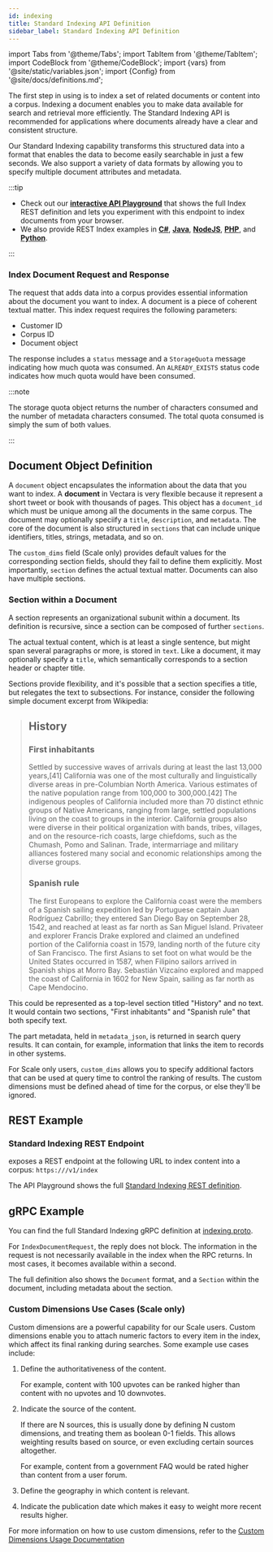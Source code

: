 ```yaml
---
id: indexing
title: Standard Indexing API Definition
sidebar_label: Standard Indexing API Definition
---
```


import Tabs from '@theme/Tabs';
import TabItem from '@theme/TabItem';
import CodeBlock from '@theme/CodeBlock';
import {vars} from '@site/static/variables.json';
import {Config} from '@site/docs/definitions.md';

The first step in using <Config v="names.product"/> is to index a set of related 
documents or content into a corpus. Indexing a document enables you to make 
data available for search and retrieval more efficiently. The Standard 
Indexing API is recommended for applications where documents already have a 
clear and consistent structure.

Our Standard Indexing capability transforms this structured data into a 
format that enables the data to become easily searchable in just a few 
seconds. We also support a variety of data formats by allowing you to specify 
multiple document attributes and metadata.

:::tip

* Check out our [**interactive API Playground**](/docs/rest-api/index) that shows the full 
  Index REST definition and lets you experiment with this endpoint to index 
  documents from your browser.
* We also provide REST Index examples in [**C#**](/docs/getting-started-samples/RestIndexData.cs), [**Java**](/docs/getting-started-samples/RestIndex.java), [**NodeJS**](/docs/getting-started-samples/index_document.js), [**PHP**](/docs/getting-started-samples/indexDocument.php), and [**Python**](/docs/getting-started-samples/rest_index_document.py).

:::

### Index Document Request and Response

The request that adds data into a corpus provides essential information about 
the document you want to index. A document is a piece of coherent textual 
matter. This index request requires the following parameters:

* Customer ID 
* Corpus ID
* Document object

The response includes a `status` message and a `StorageQuota` message
indicating how much quota was consumed. An `ALREADY_EXISTS` status code 
indicates how much quota would have been consumed.

:::note

The storage quota object returns the number of characters consumed and the 
number of metadata characters consumed. The total quota consumed is simply the 
sum of both values.

:::

## Document Object Definition

A `document` object encapsulates the information about the data that you want 
to index. A **document** in Vectara is very flexible because it represent a 
short tweet or book with thousands of pages. This object has a `document_id` 
which must be unique among all the documents in the same corpus. The document 
may optionally speciify a `title`, `description`, and `metadata`. The core of 
the document is also structured in `sections` that can include unique 
identifiers, titles, strings, metadata, and so on. 

The `custom_dims` field (Scale only) provides default values for the 
corresponding section fields, should they fail to define them explicitly. 
Most importantly, `section` defines the actual textual matter. Documents can 
also have multiple sections.

### Section within a Document

A section represents an organizational subunit within a document. Its 
definition is recursive, since a section can be composed of further `sections`.

The actual textual content, which is at least a single sentence, but might span
several paragraphs or more, is stored in `text`. Like a document, it may
optionally specify a `title`, which semantically corresponds to a section
header or chapter title.

Sections provide flexibility, and it's possible that a section specifies a 
title, but relegates the text to subsections. For instance, consider the 
following simple document excerpt from Wikipedia:

> ## History
>
> ### First inhabitants
>
> Settled by successive waves of arrivals during at least the last 13,000
> years,[41] California was one of the most culturally and linguistically diverse
> areas in pre-Columbian North America. Various estimates of the native population
> range from 100,000 to 300,000.[42] The indigenous peoples of California included
> more than 70 distinct ethnic groups of Native Americans, ranging from large,
> settled populations living on the coast to groups in the interior. California
> groups also were diverse in their political organization with bands, tribes,
> villages, and on the resource-rich coasts, large chiefdoms, such as the Chumash,
> Pomo and Salinan. Trade, intermarriage and military alliances fostered many
> social and economic relationships among the diverse groups.
>
> ### Spanish rule
>
> The first Europeans to explore the California coast were the members of a
> Spanish sailing expedition led by Portuguese captain Juan Rodríguez Cabrillo;
> they entered San Diego Bay on September 28, 1542, and reached at least as far
> north as San Miguel Island. Privateer and explorer Francis Drake explored
> and claimed an undefined portion of the California coast in 1579, landing north
> of the future city of San Francisco. The first Asians to set foot on what
> would be the United States occurred in 1587, when Filipino sailors arrived in
> Spanish ships at Morro Bay. Sebastián Vizcaíno explored and
> mapped the coast of California in 1602 for New Spain, sailing as far north as
> Cape Mendocino.

This could be represented as a top-level section titled "History" and no text.
It would contain two sections, "First inhabitants" and "Spanish rule" that both
specify text.

The part metadata, held in `metadata_json`, is returned in search query
results. It can contain, for example, information that links the item to records
in other systems.

For Scale only users, `custom_dims` allows you to specify additional factors 
that can be used at query time to control the ranking of results. The 
custom dimensions must be defined ahead of time for the corpus, or else 
they'll be ignored.

## REST Example

### Standard Indexing REST Endpoint

<Config v="names.product"/> exposes a REST endpoint at the following URL
to index content into a corpus:
<code>https://<Config v="domains.rest.indexing"/>/v1/index</code>

The API Playground shows the full [Standard Indexing REST definition](/docs/rest-api/index).

## gRPC Example 

You can find the full Standard Indexing gRPC definition at [indexing.proto](https://github.com/vectara/protos/blob/main/indexing.proto).

For `IndexDocumentRequest`, the reply does not block. The information in the request 
is not necessarily available in the 
index when the RPC returns. In most cases, it becomes available within a second.

The full definition also shows the `Document` format, and a `Section` within 
the document, including metadata about the section.

### Custom Dimensions Use Cases (Scale only)

Custom dimensions are a powerful <Config v="names.product"/> capability for 
our Scale users. Custom dimensions enable you to attach numeric factors to 
every item in the index, which affect its final ranking during searches. Some 
example use cases include:

1. Define the authoritativeness of the content.

   For example, content with 100
   upvotes can be ranked higher than content with no upvotes and 10 downvotes.
2. Indicate the source of the content.

   If there are N sources, this is usually done by defining N custom
   dimensions, and treating them as boolean 0-1 fields.
   This allows weighting results based on source, or even excluding certain
   sources altogether.

   For example, content from a government FAQ would be rated
   higher than content from a user forum.
3. Define the geography in which content is relevant.
4. Indicate the publication date which makes it easy to weight more recent
   results higher.

For more information on how to use custom dimensions, refer to the
[Custom Dimensions Usage Documentation](/docs/learn/semantic-search/add-custom-dimensions)

